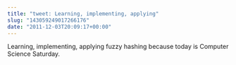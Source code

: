 ```yaml
---
title: "tweet: Learning, implementing, applying"
slug: "143059249017266176"
date: "2011-12-03T20:09:17+00:00"
---
```

Learning, implementing, applying fuzzy hashing because today is Computer Science Saturday.